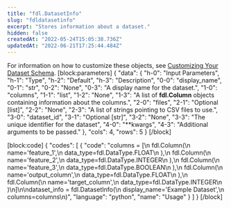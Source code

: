 ```yaml
---
title: "fdl.DatasetInfo"
slug: "fdldatasetinfo"
excerpt: "Stores information about a dataset."
hidden: false
createdAt: "2022-05-24T15:05:38.736Z"
updatedAt: "2022-06-21T17:25:44.484Z"
---
```

For information on how to customize these objects, see [Customizing Your Dataset Schema](doc:customizing-your-dataset-schema).
[block:parameters]
{
  "data": {
    "h-0": "Input Parameters",
    "h-1": "Type",
    "h-2": "Default",
    "h-3": "Description",
    "0-0": "display_name",
    "0-1": "str",
    "0-2": "None",
    "0-3": "A display name for the dataset.",
    "1-0": "columns",
    "1-1": "list",
    "1-2": "None",
    "1-3": "A list of **fdl.Column** objects containing information about the columns.",
    "2-0": "files",
    "2-1": "Optional [list]",
    "2-2": "None",
    "2-3": "A list of strings pointing to CSV files to use.",
    "3-0": "dataset_id",
    "3-1": "Optional [str]",
    "3-2": "None",
    "3-3": "The unique identifier for the dataset",
    "4-0": "**kwargs",
    "4-3": "Additional arguments to be passed."
  },
  "cols": 4,
  "rows": 5
}
[/block]

[block:code]
{
  "codes": [
    {
      "code": "columns = [\n    fdl.Column(\n        name='feature_1',\n        data_type=fdl.DataType.FLOAT\n    ),\n    fdl.Column(\n        name='feature_2',\n        data_type=fdl.DataType.INTEGER\n    ),\n    fdl.Column(\n        name='feature_3',\n        data_type=fdl.DataType.BOOLEAN\n    ),\n    fdl.Column(\n        name='output_column',\n        data_type=fdl.DataType.FLOAT\n    ),\n    fdl.Column(\n        name='target_column',\n        data_type=fdl.DataType.INTEGER\n    )\n]\n\ndataset_info = fdl.DatasetInfo(\n    display_name='Example Dataset',\n    columns=columns\n)",
      "language": "python",
      "name": "Usage"
    }
  ]
}
[/block]